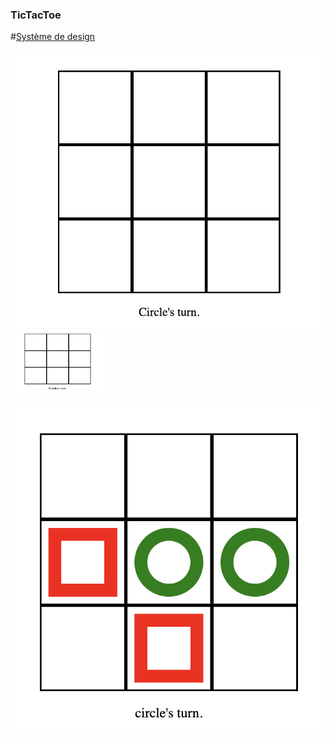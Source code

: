 ### TicTacToe

#[Système de design](/docs/design_system.md)

![TicTacToe initial game board!](/docs/assets/design_system/projectpic1.png "Tic-Tac-Toe initial gameboard")
<img src="/docs/assets/design_system/projectpic1.png" alt="project picture 1" title="A cute kitten" width="150" height="100" /> 

![TicTacToe during game board!](/docs/assets/design_system/projectpic2.png "Tic-Tac-Toe: Whilst players are having fun! :)")


